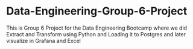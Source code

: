 # Data-Engineering-Group-6-Project
This is Group 6 Project for the Data Engineering Bootcamp where we did Extract and Transform using Python and Loading it to Postgres and later visualize in Grafana and Excel
